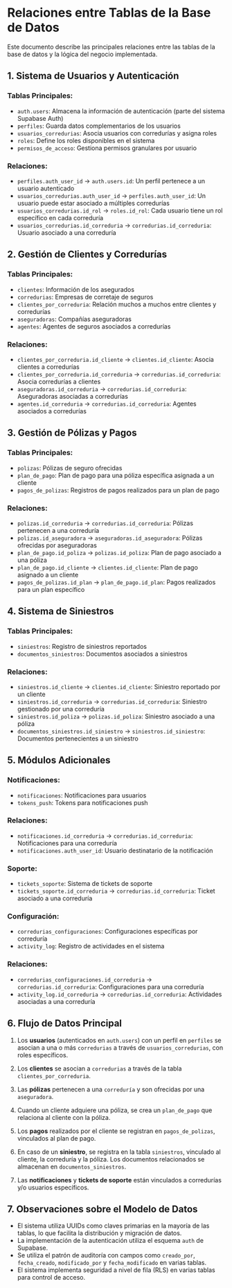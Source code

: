 # Relaciones entre Tablas de la Base de Datos

Este documento describe las principales relaciones entre las tablas de la base de datos y la lógica del negocio implementada.

## 1. Sistema de Usuarios y Autenticación

### Tablas Principales:
- `auth.users`: Almacena la información de autenticación (parte del sistema Supabase Auth)
- `perfiles`: Guarda datos complementarios de los usuarios
- `usuarios_corredurias`: Asocia usuarios con corredurías y asigna roles
- `roles`: Define los roles disponibles en el sistema
- `permisos_de_acceso`: Gestiona permisos granulares por usuario

### Relaciones:
- `perfiles.auth_user_id` → `auth.users.id`: Un perfil pertenece a un usuario autenticado
- `usuarios_corredurias.auth_user_id` → `perfiles.auth_user_id`: Un usuario puede estar asociado a múltiples corredurías
- `usuarios_corredurias.id_rol` → `roles.id_rol`: Cada usuario tiene un rol específico en cada correduría
- `usuarios_corredurias.id_correduria` → `corredurias.id_correduria`: Usuario asociado a una correduría

## 2. Gestión de Clientes y Corredurías

### Tablas Principales:
- `clientes`: Información de los asegurados
- `corredurias`: Empresas de corretaje de seguros
- `clientes_por_correduria`: Relación muchos a muchos entre clientes y corredurías
- `aseguradoras`: Compañías aseguradoras
- `agentes`: Agentes de seguros asociados a corredurías

### Relaciones:
- `clientes_por_correduria.id_cliente` → `clientes.id_cliente`: Asocia clientes a corredurías
- `clientes_por_correduria.id_correduria` → `corredurias.id_correduria`: Asocia corredurías a clientes
- `aseguradoras.id_correduria` → `corredurias.id_correduria`: Aseguradoras asociadas a corredurías
- `agentes.id_correduria` → `corredurias.id_correduria`: Agentes asociados a corredurías

## 3. Gestión de Pólizas y Pagos

### Tablas Principales:
- `polizas`: Pólizas de seguro ofrecidas
- `plan_de_pago`: Plan de pago para una póliza específica asignada a un cliente
- `pagos_de_polizas`: Registros de pagos realizados para un plan de pago

### Relaciones:
- `polizas.id_correduria` → `corredurias.id_correduria`: Pólizas pertenecen a una correduría
- `polizas.id_aseguradora` → `aseguradoras.id_aseguradora`: Pólizas ofrecidas por aseguradoras
- `plan_de_pago.id_poliza` → `polizas.id_poliza`: Plan de pago asociado a una póliza
- `plan_de_pago.id_cliente` → `clientes.id_cliente`: Plan de pago asignado a un cliente
- `pagos_de_polizas.id_plan` → `plan_de_pago.id_plan`: Pagos realizados para un plan específico

## 4. Sistema de Siniestros

### Tablas Principales:
- `siniestros`: Registro de siniestros reportados
- `documentos_siniestros`: Documentos asociados a siniestros

### Relaciones:
- `siniestros.id_cliente` → `clientes.id_cliente`: Siniestro reportado por un cliente
- `siniestros.id_correduria` → `corredurias.id_correduria`: Siniestro gestionado por una correduría
- `siniestros.id_poliza` → `polizas.id_poliza`: Siniestro asociado a una póliza
- `documentos_siniestros.id_siniestro` → `siniestros.id_siniestro`: Documentos pertenecientes a un siniestro

## 5. Módulos Adicionales

### Notificaciones:
- `notificaciones`: Notificaciones para usuarios
- `tokens_push`: Tokens para notificaciones push

### Relaciones:
- `notificaciones.id_correduria` → `corredurias.id_correduria`: Notificaciones para una correduría
- `notificaciones.auth_user_id`: Usuario destinatario de la notificación

### Soporte:
- `tickets_soporte`: Sistema de tickets de soporte
- `tickets_soporte.id_correduria` → `corredurias.id_correduria`: Ticket asociado a una correduría

### Configuración:
- `corredurias_configuraciones`: Configuraciones específicas por correduría
- `activity_log`: Registro de actividades en el sistema

### Relaciones:
- `corredurias_configuraciones.id_correduria` → `corredurias.id_correduria`: Configuraciones para una correduría
- `activity_log.id_correduria` → `corredurias.id_correduria`: Actividades asociadas a una correduría

## 6. Flujo de Datos Principal

1. Los **usuarios** (autenticados en `auth.users`) con un perfil en `perfiles` se asocian a una o más `corredurias` a través de `usuarios_corredurias`, con roles específicos.

2. Los **clientes** se asocian a `corredurias` a través de la tabla `clientes_por_correduria`.

3. Las **pólizas** pertenecen a una `correduría` y son ofrecidas por una `aseguradora`.

4. Cuando un cliente adquiere una póliza, se crea un `plan_de_pago` que relaciona al cliente con la póliza.

5. Los **pagos** realizados por el cliente se registran en `pagos_de_polizas`, vinculados al plan de pago.

6. En caso de un **siniestro**, se registra en la tabla `siniestros`, vinculado al cliente, la correduría y la póliza. Los documentos relacionados se almacenan en `documentos_siniestros`.

7. Las **notificaciones** y **tickets de soporte** están vinculados a corredurías y/o usuarios específicos.

## 7. Observaciones sobre el Modelo de Datos

- El sistema utiliza UUIDs como claves primarias en la mayoría de las tablas, lo que facilita la distribución y migración de datos.
- La implementación de la autenticación utiliza el esquema `auth` de Supabase.
- Se utiliza el patrón de auditoría con campos como `creado_por`, `fecha_creado`, `modificado_por` y `fecha_modificado` en varias tablas.
- El sistema implementa seguridad a nivel de fila (RLS) en varias tablas para control de acceso. 
